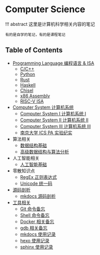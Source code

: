 # Computer Science

!!! abstract 
    这里是计算机科学相关内容的笔记

    有的是自学的笔记，有的是课程笔记

## Table of Contents
- [Programming Language 编程语言 & ISA](pl)
    - [C/C++](pl/c_cpp/c/)
    - [Python](pl/python/)
    - [Rust](pl/rust)
    - [Haskell](pl/haskell)
    - [Chisel](pl/chisel/)
    - [x86 Assembly](pl/asm)
    - [RISC-V ISA](pl/riscv)
- [Computer System 计算机系统](system)
    - [Computer System I 计算机系统 Ⅰ](system/cs1)
    - [Computer System II 计算机系统 Ⅱ](system/cs2)
    - [Computer System III 计算机系统 Ⅲ](system/cs3/)
    - [南京大学 ICS PA 实验纪实](system/pa/)
- 算法相关
    - [数据结构基础](algorithm/ds)
    - [高级数据结构与算法分析](algorithm/ads/)
- 人工智能相关
    - [人工智能基础](ai/basic)
- 零散知识点
    - [RegEx 正则表达式](regex)
    - [Unicode 统一码](unicode)
- [源码剖析](analysis)
    - [mkdocs 源码剖析](analysis/mkdocs)
- [工具相关](tools)
    - [Git 命令备忘](tools/git)
    - [Shell 命令备忘](tools/shell)
    - [Docker 相关备忘](tools/docker)
    - [gdb 相关备忘](tools/gdb)
    - [mkdocs 使用记录](tools/mkdocs)
    - [hexo 使用记录](tools/hexo)
    - [sphinx 使用记录](tools/sphinx)